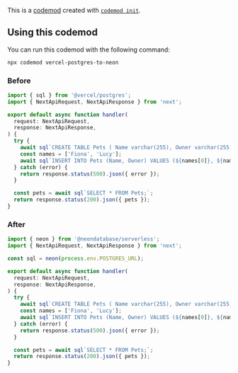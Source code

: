 This is a [codemod](https://codemod.com) created with [`codemod init`](https://docs.codemod.com/deploying-codemods/cli#codemod-init).

## Using this codemod

You can run this codemod with the following command:

```bash
npx codemod vercel-postgres-to-neon
```

### Before

```ts
import { sql } from '@vercel/postgres';
import { NextApiRequest, NextApiResponse } from 'next';

export default async function handler(
  request: NextApiRequest,
  response: NextApiResponse,
) {
  try {
    await sql`CREATE TABLE Pets ( Name varchar(255), Owner varchar(255) );`;
    const names = ['Fiona', 'Lucy'];
    await sql`INSERT INTO Pets (Name, Owner) VALUES (${names[0]}, ${names[1]});`;
  } catch (error) {
    return response.status(500).json({ error });
  }

  const pets = await sql`SELECT * FROM Pets;`;
  return response.status(200).json({ pets });
}
```

### After

```ts
import { neon } from '@neondatabase/serverless';
import { NextApiRequest, NextApiResponse } from 'next';

const sql = neon(process.env.POSTGRES_URL);

export default async function handler(
  request: NextApiRequest,
  response: NextApiResponse,
) {
  try {
    await sql`CREATE TABLE Pets ( Name varchar(255), Owner varchar(255) );`;
    const names = ['Fiona', 'Lucy'];
    await sql`INSERT INTO Pets (Name, Owner) VALUES (${names[0]}, ${names[1]});`;
  } catch (error) {
    return response.status(500).json({ error });
  }

  const pets = await sql`SELECT * FROM Pets;`;
  return response.status(200).json({ pets });
}
```
